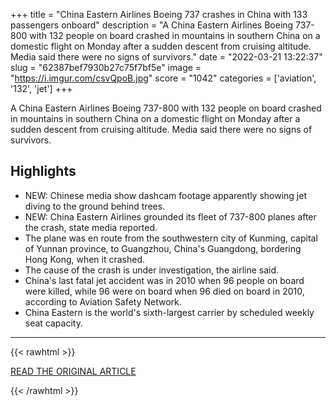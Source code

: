 +++
title = "China Eastern Airlines Boeing 737 crashes in China with 133 passengers onboard"
description = "A China Eastern Airlines Boeing 737-800 with 132 people on board crashed in mountains in southern China on a domestic flight on Monday after a sudden descent from cruising altitude. Media said there were no signs of survivors."
date = "2022-03-21 13:22:37"
slug = "62387bef7930b27c75f7bf5e"
image = "https://i.imgur.com/csvQpoB.jpg"
score = "1042"
categories = ['aviation', '132', 'jet']
+++

A China Eastern Airlines Boeing 737-800 with 132 people on board crashed in mountains in southern China on a domestic flight on Monday after a sudden descent from cruising altitude. Media said there were no signs of survivors.

## Highlights

- NEW: Chinese media show dashcam footage apparently showing jet diving to the ground behind trees.
- NEW: China Eastern Airlines grounded its fleet of 737-800 planes after the crash, state media reported.
- The plane was en route from the southwestern city of Kunming, capital of Yunnan province, to Guangzhou, China's Guangdong, bordering Hong Kong, when it crashed.
- The cause of the crash is under investigation, the airline said.
- China's last fatal jet accident was in 2010 when 96 people on board were killed, while 96 were on board when 96 died on board in 2010, according to Aviation Safety Network.
- China Eastern is the world's sixth-largest carrier by scheduled weekly seat capacity.

---

{{< rawhtml >}}
  <p class="article-category">
    <a target="_blank" href="https://www.reuters.com/world/china/china-eastern-airlines-passenger-jet-has-accident-guangxi-state-media-says-2022-03-21/">READ THE ORIGINAL ARTICLE</a>
  </p>
{{< /rawhtml >}}
